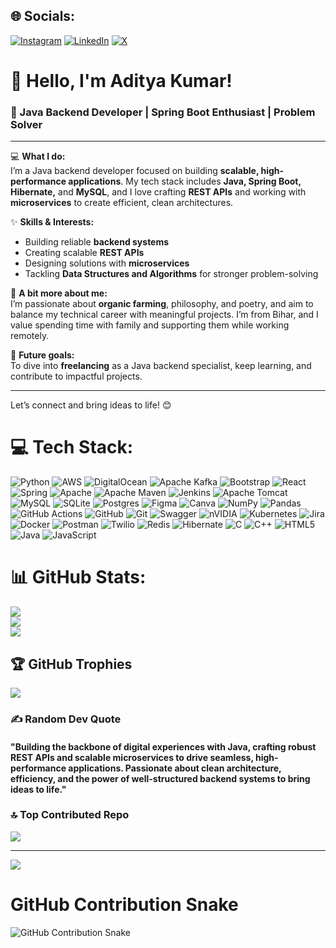
## 🌐 Socials:
[![Instagram](https://img.shields.io/badge/Instagram-%23E4405F.svg?logo=Instagram&logoColor=white)](https://instagram.com/explorer_aadi) [![LinkedIn](https://img.shields.io/badge/LinkedIn-%230077B5.svg?logo=linkedin&logoColor=white)](https://www.linkedin.com/in/aditya-kumar-397962200/) [![X](https://img.shields.io/badge/X-black.svg?logo=X&logoColor=white)](https://x.com/@AdityaS02161563) 
# 👋 Hello, I'm Aditya Kumar!

### 🚀 Java Backend Developer | Spring Boot Enthusiast | Problem Solver

---

💻 **What I do:**  
I’m a Java backend developer focused on building **scalable, high-performance applications**. My tech stack includes **Java, Spring Boot, Hibernate,** and **MySQL**, and I love crafting **REST APIs** and working with **microservices** to create efficient, clean architectures.

✨ **Skills & Interests:**  
- Building reliable **backend systems**
- Creating scalable **REST APIs**
- Designing solutions with **microservices**
- Tackling **Data Structures and Algorithms** for stronger problem-solving

🌱 **A bit more about me:**  
I’m passionate about **organic farming**, philosophy, and poetry, and aim to balance my technical career with meaningful projects. I’m from Bihar, and I value spending time with family and supporting them while working remotely.

🔭 **Future goals:**  
To dive into **freelancing** as a Java backend specialist, keep learning, and contribute to impactful projects. 

---

Let’s connect and bring ideas to life! 😊

# 💻 Tech Stack:
![Python](https://img.shields.io/badge/python-3670A0?style=for-the-badge&logo=python&logoColor=ffdd54) ![AWS](https://img.shields.io/badge/AWS-%23FF9900.svg?style=for-the-badge&logo=amazon-aws&logoColor=white) ![DigitalOcean](https://img.shields.io/badge/DigitalOcean-%230167ff.svg?style=for-the-badge&logo=digitalOcean&logoColor=white) ![Apache Kafka](https://img.shields.io/badge/Apache%20Kafka-000?style=for-the-badge&logo=apachekafka) ![Bootstrap](https://img.shields.io/badge/bootstrap-%238511FA.svg?style=for-the-badge&logo=bootstrap&logoColor=white) ![React](https://img.shields.io/badge/react-%2320232a.svg?style=for-the-badge&logo=react&logoColor=%2361DAFB) ![Spring](https://img.shields.io/badge/spring-%236DB33F.svg?style=for-the-badge&logo=spring&logoColor=white) ![Apache](https://img.shields.io/badge/apache-%23D42029.svg?style=for-the-badge&logo=apache&logoColor=white) ![Apache Maven](https://img.shields.io/badge/Apache%20Maven-C71A36?style=for-the-badge&logo=Apache%20Maven&logoColor=white) ![Jenkins](https://img.shields.io/badge/jenkins-%232C5263.svg?style=for-the-badge&logo=jenkins&logoColor=white) ![Apache Tomcat](https://img.shields.io/badge/apache%20tomcat-%23F8DC75.svg?style=for-the-badge&logo=apache-tomcat&logoColor=black) ![MySQL](https://img.shields.io/badge/mysql-4479A1.svg?style=for-the-badge&logo=mysql&logoColor=white) ![SQLite](https://img.shields.io/badge/sqlite-%2307405e.svg?style=for-the-badge&logo=sqlite&logoColor=white) ![Postgres](https://img.shields.io/badge/postgres-%23316192.svg?style=for-the-badge&logo=postgresql&logoColor=white) ![Figma](https://img.shields.io/badge/figma-%23F24E1E.svg?style=for-the-badge&logo=figma&logoColor=white) ![Canva](https://img.shields.io/badge/Canva-%2300C4CC.svg?style=for-the-badge&logo=Canva&logoColor=white) ![NumPy](https://img.shields.io/badge/numpy-%23013243.svg?style=for-the-badge&logo=numpy&logoColor=white) ![Pandas](https://img.shields.io/badge/pandas-%23150458.svg?style=for-the-badge&logo=pandas&logoColor=white) ![GitHub Actions](https://img.shields.io/badge/github%20actions-%232671E5.svg?style=for-the-badge&logo=githubactions&logoColor=white) ![GitHub](https://img.shields.io/badge/github-%23121011.svg?style=for-the-badge&logo=github&logoColor=white) ![Git](https://img.shields.io/badge/git-%23F05033.svg?style=for-the-badge&logo=git&logoColor=white) ![Swagger](https://img.shields.io/badge/-Swagger-%23Clojure?style=for-the-badge&logo=swagger&logoColor=white) ![nVIDIA](https://img.shields.io/badge/nVIDIA-%2376B900.svg?style=for-the-badge&logo=nVIDIA&logoColor=white) ![Kubernetes](https://img.shields.io/badge/kubernetes-%23326ce5.svg?style=for-the-badge&logo=kubernetes&logoColor=white) ![Jira](https://img.shields.io/badge/jira-%230A0FFF.svg?style=for-the-badge&logo=jira&logoColor=white) ![Docker](https://img.shields.io/badge/docker-%230db7ed.svg?style=for-the-badge&logo=docker&logoColor=white) ![Postman](https://img.shields.io/badge/Postman-FF6C37?style=for-the-badge&logo=postman&logoColor=white) ![Twilio](https://img.shields.io/badge/Twilio-F22F46?style=for-the-badge&logo=Twilio&logoColor=white) ![Redis](https://img.shields.io/badge/redis-%23DD0031.svg?style=for-the-badge&logo=redis&logoColor=white) ![Hibernate](https://img.shields.io/badge/Hibernate-59666C?style=for-the-badge&logo=Hibernate&logoColor=white) ![C](https://img.shields.io/badge/c-%2300599C.svg?style=for-the-badge&logo=c&logoColor=white) ![C++](https://img.shields.io/badge/c++-%2300599C.svg?style=for-the-badge&logo=c%2B%2B&logoColor=white) ![HTML5](https://img.shields.io/badge/html5-%23E34F26.svg?style=for-the-badge&logo=html5&logoColor=white) ![Java](https://img.shields.io/badge/java-%23ED8B00.svg?style=for-the-badge&logo=openjdk&logoColor=white) ![JavaScript](https://img.shields.io/badge/javascript-%23323330.svg?style=for-the-badge&logo=javascript&logoColor=%23F7DF1E)
# 📊 GitHub Stats:
![](https://github-readme-stats.vercel.app/api?username=Adityakumarsinghstm&theme=dark&hide_border=false&include_all_commits=false&count_private=false)<br/>
![](https://github-readme-streak-stats.herokuapp.com/?user=Adityakumarsinghstm&theme=dark&hide_border=false)<br/>
![](https://github-readme-stats.vercel.app/api/top-langs/?username=Adityakumarsinghstm&theme=dark&hide_border=false&include_all_commits=false&count_private=false&layout=compact)

## 🏆 GitHub Trophies
![](https://github-profile-trophy.vercel.app/?username=Adityakumarsinghstm&theme=radical&no-frame=false&no-bg=true&margin-w=4)

### ✍️ Random Dev Quote
#### "Building the backbone of digital experiences with Java, crafting robust REST APIs and scalable microservices to drive seamless, high-performance applications. Passionate about clean architecture, efficiency, and the power of well-structured backend systems to bring ideas to life."

### 🔝 Top Contributed Repo
![](https://github-contributor-stats.vercel.app/api?username=Adityakumarsinghstm&limit=5&theme=dark&combine_all_yearly_contributions=true)

---
[![](https://visitcount.itsvg.in/api?id=Adityakumarsinghstm&icon=0&color=0)](https://visitcount.itsvg.in)

# GitHub Contribution Snake

![GitHub Contribution Snake](https://github.com/Adityakumarsinghstm/Adityakumarsinghstm/blob/output/github-contribution-grid-snake.svg)



<!-- Proudly created with GPRM ( https://gprm.itsvg.in ) -->
